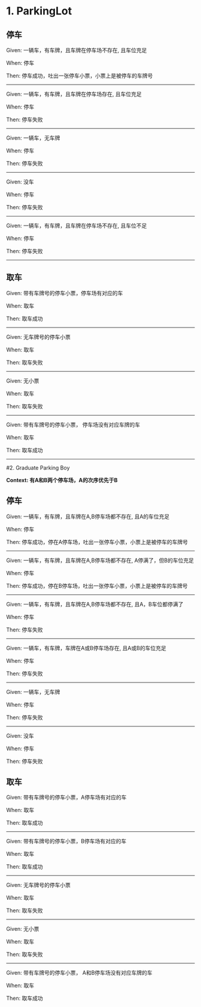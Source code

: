 # 1. ParkingLot 

## 停车

Given: 一辆车，有车牌，且车牌在停车场不存在, 且车位充足

When: 停车

Then: 停车成功，吐出一张停车小票，小票上是被停车的车牌号

---

Given: 一辆车，有车牌，且车牌在停车场存在, 且车位充足

When: 停车

Then: 停车失败

---


Given: 一辆车，无车牌

When: 停车

Then: 停车失败

---


Given: 没车

When: 停车

Then: 停车失败

---

Given: 一辆车，有车牌，且车牌在停车场不存在, 且车位不足

When: 停车

Then: 停车失败

---


## 取车

Given: 带有车牌号的停车小票，停车场有对应的车

When: 取车

Then: 取车成功

---


Given: 无车牌号的停车小票

When: 取车

Then: 取车失败

---

Given: 无小票

When: 取车

Then: 取车失败

---


Given: 带有车牌号的停车小票， 停车场没有对应车牌的车

When: 取车

Then: 取车成功

---

#2. Graduate Parking Boy

**Context: 有A和B两个停车场，A的次序优先于B**

## 停车
Given: 一辆车，有车牌，且车牌在A,B停车场都不存在, 且A的车位充足

When: 停车

Then: 停车成功，停在A停车场，吐出一张停车小票，小票上是被停车的车牌号

---

Given: 一辆车，有车牌，且车牌在A,B停车场都不存在, A停满了，但B的车位充足

When: 停车

Then: 停车成功，停在B停车场，吐出一张停车小票，小票上是被停车的车牌号

---

Given: 一辆车，有车牌，且车牌在A,B停车场都不存在, 且A，B车位都停满了

When: 停车

Then: 停车失败

---

Given: 一辆车，有车牌，车牌在A或B停车场存在, 且A或B的车位充足

When: 停车

Then: 停车失败

---

Given: 一辆车，无车牌

When: 停车

Then: 停车失败

---


Given: 没车

When: 停车

Then: 停车失败



## 取车

Given: 带有车牌号的停车小票，A停车场有对应的车

When: 取车

Then: 取车成功

---

Given: 带有车牌号的停车小票，B停车场有对应的车

When: 取车

Then: 取车成功

---


Given: 无车牌号的停车小票

When: 取车

Then: 取车失败

---

Given: 无小票

When: 取车

Then: 取车失败

---


Given: 带有车牌号的停车小票， A和B停车场没有对应车牌的车

When: 取车

Then: 取车成功
